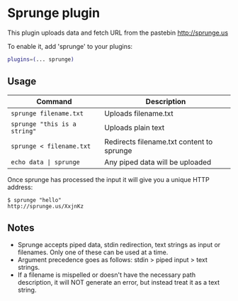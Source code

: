 # Sprunge plugin

This plugin uploads data and fetch URL from the pastebin http://sprunge.us

To enable it, add 'sprunge' to your plugins:

```zsh
plugins=(... sprunge)
```

## Usage

| Command                      | Description                               |
|------------------------------|-------------------------------------------|
| `sprunge filename.txt`       | Uploads filename.txt                      |
| `sprunge "this is a string"` | Uploads plain text                        |
| `sprunge < filename.txt`     | Redirects filename.txt content to sprunge |
| `echo data \| sprunge`       | Any piped data will be uploaded           |

Once sprunge has processed the input it will give you a unique HTTP address:
```
$ sprunge "hello"
http://sprunge.us/XxjnKz
```

## Notes

- Sprunge accepts piped data, stdin redirection, text strings as input or filenames.
  Only one of these can be used at a time.
- Argument precedence goes as follows: stdin > piped input > text strings.
- If a filename is mispelled or doesn't have the necessary path description, it will NOT
  generate an error, but instead treat it as a text string.
